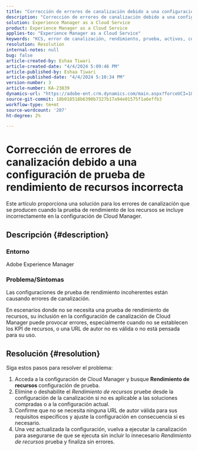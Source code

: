 ```yaml
---
title: "Corrección de errores de canalización debido a una configuración incorrecta de la prueba de rendimiento de los recursos"
description: "Corrección de errores de canalización debido a una configuración de prueba de rendimiento de recursos incorrecta."
solution: Experience Manager as a Cloud Service
product: Experience Manager as a Cloud Service
applies-to: "Experience Manager as a Cloud Service"
keywords: "KCS, error de canalización, rendimiento, prueba, activos, configuración, KPI, URL, prueba de rendimiento de activos"
resolution: Resolution
internal-notes: null
bug: false
article-created-by: Eshaa Tiwari
article-created-date: "4/4/2024 5:09:46 PM"
article-published-by: Eshaa Tiwari
article-published-date: "4/4/2024 5:10:34 PM"
version-number: 3
article-number: KA-23839
dynamics-url: "https://adobe-ent.crm.dynamics.com/main.aspx?forceUCI=1&pagetype=entityrecord&etn=knowledgearticle&id=fbe29522-a6f2-ee11-904b-6045bd026dc7"
source-git-commit: 18b018518b6390b7327b17a94e01575f1a6effb3
workflow-type: tm+mt
source-wordcount: '207'
ht-degree: 2%

---
```


# Corrección de errores de canalización debido a una configuración de prueba de rendimiento de recursos incorrecta


Este artículo proporciona una solución para los errores de canalización que se producen cuando la prueba de rendimiento de los recursos se incluye incorrectamente en la configuración de Cloud Manager.

## Descripción {#description}


### Entorno

Adobe Experience Manager

### Problema/Síntomas

Las configuraciones de prueba de rendimiento incoherentes están causando errores de canalización.

En escenarios donde no se necesita una prueba de rendimiento de recursos, su inclusión en la configuración de canalización de Cloud Manager puede provocar errores, especialmente cuando no se establecen los KPI de recursos, o una URL de autor no es válida o no está pensada para su uso.


## Resolución {#resolution}


Siga estos pasos para resolver el problema:

1. Acceda a la configuración de Cloud Manager y busque <b>Rendimiento de recursos </b>configuración de prueba.
2. Elimine o deshabilite el *Rendimiento de recursos* pruebe desde la configuración de la canalización si no es aplicable a las soluciones compradas o a la configuración actual.
3. Confirme que no se necesita ninguna URL de autor válida para sus requisitos específicos y ajuste la configuración en consecuencia si es necesario.
4. Una vez actualizada la configuración, vuelva a ejecutar la canalización para asegurarse de que se ejecuta sin incluir lo innecesario *Rendimiento de recursos* prueba y finaliza sin errores.

